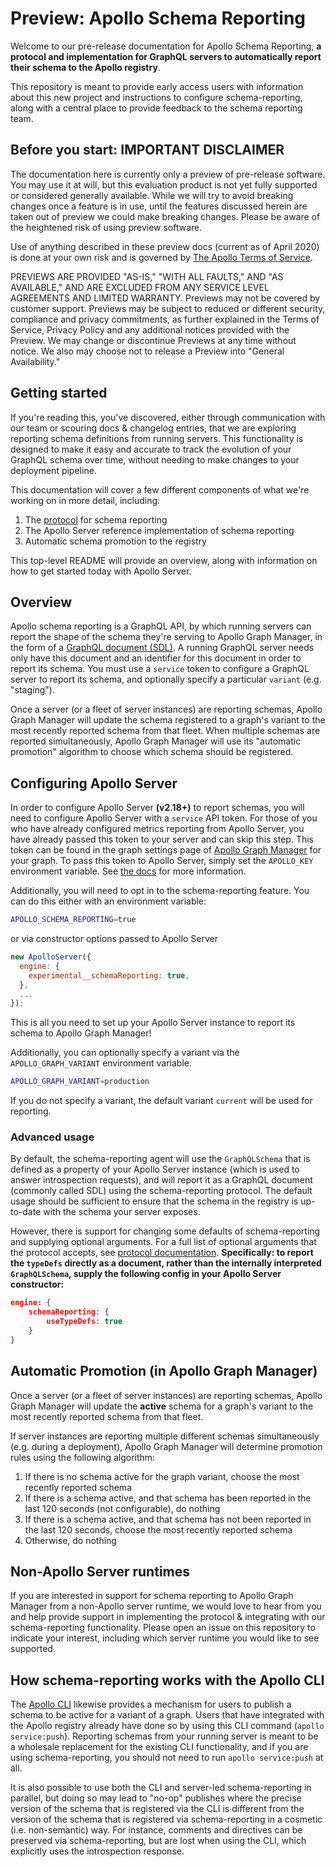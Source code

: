 # Preview: Apollo Schema Reporting

Welcome to our pre-release documentation for Apollo Schema Reporting, **a protocol and implementation for GraphQL servers to automatically report their schema to the Apollo registry**.

This repository is meant to provide early access users with information about this new project and instructions to configure schema-reporting, along with a central place to provide feedback to the schema reporting team.

## Before you start: IMPORTANT DISCLAIMER

The documentation here is currently only a preview of pre-release software. You may use it at will, but this evaluation product is not yet fully supported or considered generally available. While we will try to avoid breaking changes once a feature is in use, until the features discussed herein are taken out of preview we could make breaking changes. Please be aware of the heightened risk of using preview software.

Use of anything described in these preview docs (current as of April 2020) is done at your own risk and is governed by [The Apollo Terms of Service](https://www.apollographql.com/Apollo-Terms-of-Service.pdf).

PREVIEWS ARE PROVIDED "AS-IS," "WITH ALL FAULTS," AND "AS AVAILABLE," AND ARE EXCLUDED FROM ANY SERVICE LEVEL AGREEMENTS AND LIMITED WARRANTY. Previews may not be covered by customer support. Previews may be subject to reduced or different security, compliance and privacy commitments, as further explained in the Terms of Service, Privacy Policy and any additional notices provided with the Preview. We may change or discontinue Previews at any time without notice. We also may choose not to release a Preview into "General Availability."

## Getting started

If you're reading this, you've discovered, either through communication with our team or scouring docs & changelog entries, that we are exploring reporting schema definitions from running servers. This functionality is designed to make it easy and accurate to track the evolution of your GraphQL schema over time, without needing to make changes to your deployment pipeline.

This documentation will cover a few different components of what we're working on in more detail, including:

1. The [protocol](./schema-reporting-protocol) for schema reporting
2. The Apollo Server reference implementation of schema reporting
3. Automatic schema promotion to the registry

This top-level README will provide an overview, along with information on how to get started today with Apollo Server.

## Overview

Apollo schema reporting is a GraphQL API, by which running servers can report the shape of the schema they're serving to Apollo Graph Manager, in the form of a [GraphQL document (SDL)](https://www.apollographql.com/docs/apollo-server/schema/schema/#the-schema-definition-language). A running GraphQL server needs only have this document and an identifier for this document in order to report its schema. You must use a `service` token to configure a GraphQL server to report its schema, and optionally specify a particular `variant` (e.g. "staging").

Once a server (or a fleet of server instances) are reporting schemas, Apollo Graph Manager will update the schema registered to a graph's variant to the most recently reported schema from that fleet. When multiple schemas are reported simultaneously, Apollo Graph Manager will use its "automatic promotion" algorithm to choose which schema should be registered.

## Configuring Apollo Server

In order to configure Apollo Server **(v2.18+)** to report schemas, you will need to configure Apollo Server with a `service` API token. For those of you who have already configured metrics reporting from Apollo Server, you have already passed this token to your server and can skip this step. This token can be found in the graph settings page of [Apollo Graph Manager](https://engine.apollographql.com) for your graph. To pass this token to Apollo Server, simply set the `APOLLO_KEY` environment variable.  See [the docs](https://www.apollographql.com/docs/graph-manager/setup-analytics/) for more information.

Additionally, you will need to opt in to the schema-reporting feature. You can do this either with an environment variable:

```sh
APOLLO_SCHEMA_REPORTING=true
```

or via constructor options passed to Apollo Server

```js
new ApolloServer({
  engine: {
    experimental__schemaReporting: true,
  },
  ...
});
```

This is all you need to set up your Apollo Server instance to report its schema to Apollo Graph Manager!

Additionally, you can optionally specify a variant via the `APOLLO_GRAPH_VARIANT` environment variable.

```sh
APOLLO_GRAPH_VARIANT=production
```

If you do not specify a variant, the default variant `current` will be used for reporting.

### Advanced usage

By default, the schema-reporting agent will use the `GraphQLSchema` that is defined as a property of your Apollo Server instance (which is used to answer introspection requests), and will report it as a GraphQL document (commonly called SDL) using the schema-reporting protocol. The default usage should be sufficient to ensure that the schema in the registry is up-to-date with the schema your server exposes.

However, there is support for changing some defaults of schema-reporting and supplying optional arguments. For a full list of optional arguments that the protocol accepts, see [protocol documentation](./TODO!). **Specifically: to report the `typeDefs` directly as a document, rather than the internally interpreted `GraphQLSchema`, supply the following config in your Apollo Server constructor:**

```json
engine: {
	schemaReporting: {
		useTypeDefs: true
	}
}
```

## Automatic Promotion (in Apollo Graph Manager)

Once a server (or a fleet of server instances) are reporting schemas, Apollo Graph Manager will update the **active** schema for a graph's variant to the most recently reported schema from that fleet.

If server instances are reporting multiple different schemas simultaneously (e.g. during a deployment), Apollo Graph Manager will determine promotion rules using the following algorithm:

1. If there is no schema active for the graph variant, choose the most recently reported schema
2. If there is a schema active, and that schema has been reported in the last 120 seconds (not configurable), do nothing
3. If there is a schema active, and that schema has not been reported in the last 120 seconds, choose the most recently reported schema
4. Otherwise, do nothing

## Non-Apollo Server runtimes

If you are interested in support for schema reporting to Apollo Graph Manager from a non-Apollo server runtime, we would love to hear from you and help provide support in implementing the protocol & integrating with our schema-reporting functionality. Please open an issue on this repository to indicate your interest, including which server runtime you would like to see supported.

## How schema-reporting works with the Apollo CLI

The [Apollo CLI](https://www.apollographql.com/docs/devtools/cli/) likewise provides a mechanism for users to publish a schema to be active for a variant of a graph. Users that have integrated with the Apollo registry already have done so by using this CLI command (`apollo service:push`). Reporting schemas from your running server is meant to be a wholesale replacement for the existing CLI functionality, and if you are using schema-reporting, you should not need to run `apollo service:push` at all.

It is also possible to use both the CLI and server-led schema-reporting in parallel, but doing so may lead to "no-op" publishes where the precise version of the schema that is registered via the CLI is different from the version of the schema that is registered via schema-reporting in a cosmetic (i.e. non-semantic) way. For instance, comments and directives can be preserved via schema-reporting, but are lost when using the CLI, which explicitly uses the introspection response.
